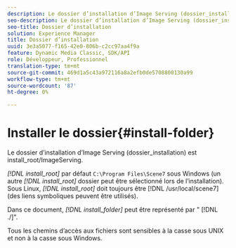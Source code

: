 ```yaml
---
description: Le dossier d’installation d’Image Serving (dossier_installation) est install_root/ImageServing.
seo-description: Le dossier d’installation d’Image Serving (dossier_installation) est install_root/ImageServing.
seo-title: Dossier d’installation
solution: Experience Manager
title: Dossier d’installation
uuid: 3e3a5077-f165-42e0-806b-c2cc97aa4f9a
feature: Dynamic Media Classic, SDK/API
role: Développeur, Professionnel
translation-type: tm+mt
source-git-commit: 469d1a5c43a972116a8a2efb0de5708800130a99
workflow-type: tm+mt
source-wordcount: '87'
ht-degree: 0%

---
```



# Installer le dossier{#install-folder}

Le dossier d’installation d’Image Serving (dossier_installation) est install_root/ImageServing.

*[!DNL install_root]* par défaut  `C:\Program Files\Scene7` sous Windows (un autre  *[!DNL install_root]* dossier peut être sélectionné lors de l’installation). Sous Linux, *[!DNL install_root]* doit toujours être [!DNL /usr/local/scene7] (des liens symboliques peuvent être utilisés).

Dans ce document, *[!DNL install_folder]* peut être représenté par &quot; [!DNL ./]&quot;.

Tous les chemins d’accès aux fichiers sont sensibles à la casse sous UNIX et non à la casse sous Windows.
